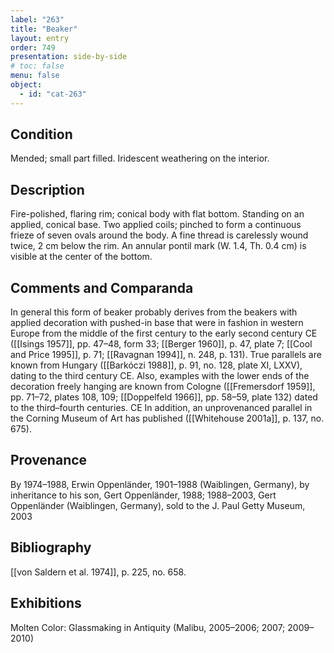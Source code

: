 ```yaml
---
label: "263"
title: "Beaker"
layout: entry
order: 749
presentation: side-by-side
# toc: false
menu: false
object:
  - id: "cat-263"
---
```


## Condition

Mended; small part filled. Iridescent weathering on the interior.

## Description

Fire-polished, flaring rim; conical body with flat bottom. Standing on an applied, conical base. Two applied coils; pinched to form a continuous frieze of seven ovals around the body. A fine thread is carelessly wound twice, 2 cm below the rim. An annular pontil mark (W. 1.4, Th. 0.4 cm) is visible at the center of the bottom.

## Comments and Comparanda

In general this form of beaker probably derives from the beakers with applied decoration with pushed-in base that were in fashion in western Europe from the middle of the first century to the early second century CE ([[Isings 1957]], pp. 47–48, form 33; [[Berger 1960]], p. 47, plate 7; [[Cool and Price 1995]], p. 71; [[Ravagnan 1994]], n. 248, p. 131). True parallels are known from Hungary ([[Barkóczi 1988]], p. 91, no. 128, plate XI, LXXV), dating to the third century CE. Also, examples with the lower ends of the decoration freely hanging are known from Cologne ([[Fremersdorf 1959]], pp. 71–72, plates 108, 109; [[Doppelfeld 1966]], pp. 58–59, plate 132) dated to the third–fourth centuries. CE In addition, an unprovenanced parallel in the Corning Museum of Art has published ([[Whitehouse 2001a]], p. 137, no. 675).

## Provenance

By 1974–1988, Erwin Oppenländer, 1901–1988 (Waiblingen, Germany), by inheritance to his son, Gert Oppenländer, 1988; 1988–2003, Gert Oppenländer (Waiblingen, Germany), sold to the J. Paul Getty Museum, 2003

## Bibliography

[[von Saldern et al. 1974]], p. 225, no. 658.

## Exhibitions

Molten Color: Glassmaking in Antiquity (Malibu, 2005–2006; 2007; 2009–2010)